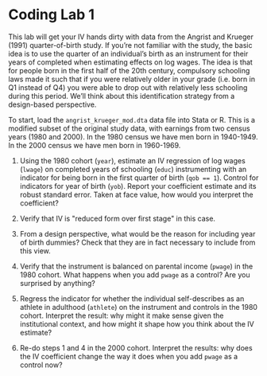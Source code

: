 # Coding Lab 1

This lab will get your IV hands dirty with data from the Angrist and Krueger (1991) quarter-of-birth study. If you’re not familiar with the study, the basic idea is to use the quarter of an individual’s birth as an instrument for their years of completed when estimating effects on log wages. The idea is that for people born in the first half of the 20th century, compulsory schooling laws made it such that if you were relatively older in your grade (i.e. born in Q1 instead of Q4) you were able to drop out with relatively less schooling during this period. We’ll think about this identification strategy from a design-based perspective. 

To start, load the `angrist_krueger_mod.dta` data file into Stata or R. This is a modified subset of the original study data, with earnings from two census years (1980 and 2000). In the 1980 census we have men born in 1940-1949. In the 2000 census we have men born in 1960-1969. 

1. Using the 1980 cohort (`year`), estimate an IV regression of log wages (`lwage`) on completed years of schooling (`educ`) instrumenting with an indicator for being born in the first quarter of birth (`qob == 1`). Control for indicators for year of birth (`yob`). Report your coefficient estimate and its robust standard error. Taken at face value, how would you interpret the coefficient? 

2. Verify that IV is "reduced form over first stage" in this case. 

3. From a design perspective, what would be the reason for including year of birth dummies? Check that they are in fact necessary to include from this view.  

4. Verify that the instrument is balanced on parental income (`pwage`) in the 1980 cohort. What happens when you add `pwage` as a control? Are you surprised by anything?

5. Regress the indicator for whether the individual self-describes as an athlete in adulthood (`athlete`) on the instrument and controls in the 1980 cohort. Interpret the result: why might it make sense given the institutional context, and how might it shape how you think about the IV estimate?

6. Re-do steps 1 and 4 in the 2000 cohort. Interpret the results: why does the IV coefficient change the way it does when you add `pwage` as a control now?


